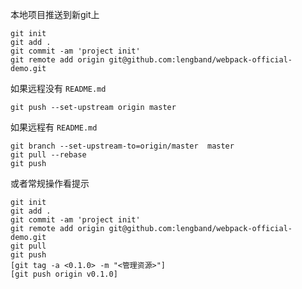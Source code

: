 本地项目推送到新git上
```
git init
git add .
git commit -am 'project init'
git remote add origin git@github.com:lengband/webpack-official-demo.git
```
如果远程没有 `README.md`
```
git push --set-upstream origin master
```
如果远程有 `README.md`
```
git branch --set-upstream-to=origin/master  master
git pull --rebase
git push
```

或者常规操作看提示
```
git init
git add .
git commit -am 'project init'
git remote add origin git@github.com:lengband/webpack-official-demo.git
git pull
git push
[git tag -a <0.1.0> -m "<管理资源>"]
[git push origin v0.1.0]
```
